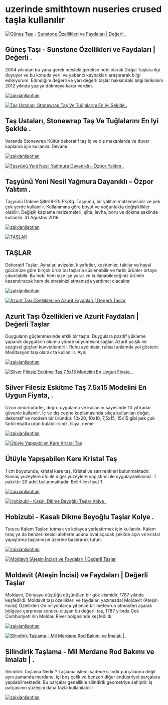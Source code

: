 # uzerinde smithtown nuseries crused taşla kullanılır
<a href="https://mnn.zoosnet.net/LR/Chatpre.aspx?id=MNN94995150&p=https://topgrinding.com/" target="_blank">![Güneş Taşı - Sunstone Özellikleri ve Faydaları | Değerli .](https://github.com/technlg/images/blob/main/3.jpg)</a>
## Güneş Taşı - Sunstone Özellikleri ve Faydaları | Değerli .
2004 yılından bu yana gerek mesleki gerekse hobi olarak Doğal Taşlara ilgi duyuyor ve bu konuda yerli ve yabancı kaynakları araştırarak bilgi ediniyorum. Edindiğim değerli ve yarı değerli taşlar hakkındaki bilgi birikimini 2012 yılında yazıya dökmeye karar verdim.
<a href="https://mnn.zoosnet.net/LR/Chatpre.aspx?id=MNN94995150&p=https://topgrinding.com/" target="_blank"><img src="https://github.com/technlg/images/raw/main/chat11.jpg" alt="zaixianliaotian"/></a><a href="//whatsapp.shibangsoft.com/WhatsApp.php" ><img src="https://github.com/technlg/images/raw/main/chat11.png" alt=""></a>
<a href="https://mnn.zoosnet.net/LR/Chatpre.aspx?id=MNN94995150&p=https://topgrinding.com/" target="_blank">![Taş Ustaları, Stonewrap Taş Ve Tuğlalarını En Iyi Şeklde .](https://github.com/technlg/images/blob/main/46.jpg)</a>
## Taş Ustaları, Stonewrap Taş Ve Tuğlalarını En Iyi Şeklde .
Veranda Stonewrap Kültür dekoratif taş iç ve dış mekanlarda ve duvar kaplama için kullanılır. Devamı
<a href="https://mnn.zoosnet.net/LR/Chatpre.aspx?id=MNN94995150&p=https://topgrinding.com/" target="_blank"><img src="https://github.com/technlg/images/raw/main/chat11.jpg" alt="zaixianliaotian"/></a><a href="//whatsapp.shibangsoft.com/WhatsApp.php" ><img src="https://github.com/technlg/images/raw/main/chat11.png" alt=""></a>
<a href="https://mnn.zoosnet.net/LR/Chatpre.aspx?id=MNN94995150&p=https://topgrinding.com/" target="_blank">![Taşyünü Yeni Nesil Yağmura Dayanıklı – Özpor Yalıtım .](https://github.com/technlg/images/blob/main/3.jpg)</a>
## Taşyünü Yeni Nesil Yağmura Dayanıklı – Özpor Yalıtım .
Taşyünü Dökme Şilte18-20 Pk/Kg. Taşyünü, bir yalıtım malzemesidir ve pek çok yerde kullanılır. Kullanımına göre boyut ve yoğunlukta değişiklikler olabilir. Değişik kaplama malzemeleri, şilte, levha, boru ve dökme şeklinde kullanılır. 31 Ağustos 2016.
<a href="https://mnn.zoosnet.net/LR/Chatpre.aspx?id=MNN94995150&p=https://topgrinding.com/" target="_blank"><img src="https://github.com/technlg/images/raw/main/chat11.jpg" alt="zaixianliaotian"/></a><a href="//whatsapp.shibangsoft.com/WhatsApp.php" ><img src="https://github.com/technlg/images/raw/main/chat11.png" alt=""></a>
<a href="https://mnn.zoosnet.net/LR/Chatpre.aspx?id=MNN94995150&p=https://topgrinding.com/" target="_blank">![TAŞLAR](https://github.com/technlg/images/blob/main/55.jpg)</a>
## TAŞLAR
Dekoratif Taşlar. Aynalar, avizeler, kıyafetler, kostümler, takılar ve hayal gücünüze göre birçok ürün bu taşlarla süslenebilir ve farklı ürünler ortaya çıkarılabilir. Bu hobi hem size işe yarar ve kullanabileceğiniz ürünler kazandıracak hem de stresinizi atmanızda yardımcı olacaktır.
<a href="https://mnn.zoosnet.net/LR/Chatpre.aspx?id=MNN94995150&p=https://topgrinding.com/" target="_blank"><img src="https://github.com/technlg/images/raw/main/chat11.jpg" alt="zaixianliaotian"/></a><a href="//whatsapp.shibangsoft.com/WhatsApp.php" ><img src="https://github.com/technlg/images/raw/main/chat11.png" alt=""></a>
<a href="https://mnn.zoosnet.net/LR/Chatpre.aspx?id=MNN94995150&p=https://topgrinding.com/" target="_blank">![Azurit Taşı Özellikleri ve Azurit Faydaları | Değerli Taşlar](https://github.com/technlg/images/blob/main/33.jpg)</a>
## Azurit Taşı Özellikleri ve Azurit Faydaları | Değerli Taşlar
Duyguların güçlenmesinde etkili bir taştır. Duygulara pozitif yükleme yaparak duyguların olumlu yönde büyümesini sağlar. Azurit psişik ve sezgisel güçleri kuvvetlendirir. Ruhu aydınlatır, ruhsal anlamda yol gösterir. Meditasyon taşı olarak ta kullanılır. Aynı
<a href="https://mnn.zoosnet.net/LR/Chatpre.aspx?id=MNN94995150&p=https://topgrinding.com/" target="_blank"><img src="https://github.com/technlg/images/raw/main/chat11.jpg" alt="zaixianliaotian"/></a><a href="//whatsapp.shibangsoft.com/WhatsApp.php" ><img src="https://github.com/technlg/images/raw/main/chat11.png" alt=""></a>
<a href="https://mnn.zoosnet.net/LR/Chatpre.aspx?id=MNN94995150&p=https://topgrinding.com/" target="_blank">![Silver Filesiz Eskitme Taş 7.5x15 Modelini En Uygun Fiyata, .](https://github.com/technlg/images/blob/main/65.jpg)</a>
## Silver Filesiz Eskitme Taş 7.5x15 Modelini En Uygun Fiyata, .
Uzun ömürlüdürler, doğru uygulama ve kullanım sayesinde 10 yıl kadar güvenle kullanılır. İç ve dış cephe kaplamasında sıkça kullanılan doğal, dekoratif ve modern bir üründür. 10x20, 10x10, 7,5x15, 15x15 gibi pek çok farklı ebatta ürün bulabilirsiniz. Isıya, neme
<a href="https://mnn.zoosnet.net/LR/Chatpre.aspx?id=MNN94995150&p=https://topgrinding.com/" target="_blank"><img src="https://github.com/technlg/images/raw/main/chat11.jpg" alt="zaixianliaotian"/></a><a href="//whatsapp.shibangsoft.com/WhatsApp.php" ><img src="https://github.com/technlg/images/raw/main/chat11.png" alt=""></a>
<a href="https://mnn.zoosnet.net/LR/Chatpre.aspx?id=MNN94995150&p=https://topgrinding.com/" target="_blank">![Ütüyle Yapışabilen Kare Kristal Taş](https://github.com/technlg/images/blob/main/43.jpg)</a>
## Ütüyle Yapışabilen Kare Kristal Taş
1 cm boyutunda, kristal kare taş. Kristal ve sarı renkleri bulunmaktadır. Kumaş yüzeylere ütü ile diğer yüzeylere yapıştırıcı ile uygulayabilirsiniz. 1 pakette 20 adet bulunmaktadır. Belirtilen fiyat 1 .
<a href="https://mnn.zoosnet.net/LR/Chatpre.aspx?id=MNN94995150&p=https://topgrinding.com/" target="_blank"><img src="https://github.com/technlg/images/raw/main/chat11.jpg" alt="zaixianliaotian"/></a><a href="//whatsapp.shibangsoft.com/WhatsApp.php" ><img src="https://github.com/technlg/images/raw/main/chat11.png" alt=""></a>
<a href="https://mnn.zoosnet.net/LR/Chatpre.aspx?id=MNN94995150&p=https://topgrinding.com/" target="_blank">![Hobizubi - Kasalı Dikme Beyoğlu Taşlar Kolye .](https://github.com/technlg/images/blob/main/21.jpg)</a>
## Hobizubi - Kasalı Dikme Beyoğlu Taşlar Kolye .
Tutucu Kalem Taşları tutmak ve kolayca yerleştirmek için kullanılır. Kalem tıraş ya da benzeri kesici aletlerle ucunu oval açacak şekilde açın ve kristal yapıştırma taşlarınızın üzerine bastırarak tutun.
<a href="https://mnn.zoosnet.net/LR/Chatpre.aspx?id=MNN94995150&p=https://topgrinding.com/" target="_blank"><img src="https://github.com/technlg/images/raw/main/chat11.jpg" alt="zaixianliaotian"/></a><a href="//whatsapp.shibangsoft.com/WhatsApp.php" ><img src="https://github.com/technlg/images/raw/main/chat11.png" alt=""></a>
<a href="https://mnn.zoosnet.net/LR/Chatpre.aspx?id=MNN94995150&p=https://topgrinding.com/" target="_blank">![Moldavit (Ateşin İncisi) ve Faydaları | Değerli Taşlar](https://github.com/technlg/images/blob/main/32.jpg)</a>
## Moldavit (Ateşin İncisi) ve Faydaları | Değerli Taşlar
Moldavit, Dünyaya düştüğü düşünülen bir gök cismidir. 1787 yılında keşfedildi. Moldavit taşı özellikleri ve faydaları yazımızda! Moldavit (Ateşin İncisi) Özellikleri On milyonlarca yıl önce bir meteorun atmosferi aşarak bölgeye çarpması sonucu oluşan bu değerli taş, 1787 yılında Çek Cumhuriyeti'nin Moldau River bölgesinde keşfedildi.
<a href="https://mnn.zoosnet.net/LR/Chatpre.aspx?id=MNN94995150&p=https://topgrinding.com/" target="_blank"><img src="https://github.com/technlg/images/raw/main/chat11.jpg" alt="zaixianliaotian"/></a><a href="//whatsapp.shibangsoft.com/WhatsApp.php" ><img src="https://github.com/technlg/images/raw/main/chat11.png" alt=""></a>
<a href="https://mnn.zoosnet.net/LR/Chatpre.aspx?id=MNN94995150&p=https://topgrinding.com/" target="_blank">![Silindirik Taşlama - Mil Merdane Rod Bakımı ve İmalatı | .](https://github.com/technlg/images/blob/main/12.jpg)</a>
## Silindirik Taşlama - Mil Merdane Rod Bakımı ve İmalatı | .
Silindirik Taşlama Nedir ? Taşlama işlemi sadece silindir parçalarına değil aynı zamanda merdane, içi boş çelik ve benzeri diğer endüstriyel parçalara yapılabilmektedir. Bu parçalar genellikle silindirik geometriye sahiptir. İş parçasının yüzeyini daha fazla kullanılabilir 
<a href="https://mnn.zoosnet.net/LR/Chatpre.aspx?id=MNN94995150&p=https://topgrinding.com/" target="_blank"><img src="https://github.com/technlg/images/raw/main/chat11.jpg" alt="zaixianliaotian"/></a><a href="//whatsapp.shibangsoft.com/WhatsApp.php" ><img src="https://github.com/technlg/images/raw/main/chat11.png" alt=""></a>
